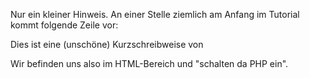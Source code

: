 

Nur ein kleiner Hinweis. An einer Stelle ziemlich am Anfang im Tutorial kommt folgende Zeile vor:

<?= $name; ?>

Dies ist eine (unschöne) Kurzschreibweise von

<?php echo $name; ?>

Wir befinden uns also im HTML-Bereich und "schalten da PHP ein".
